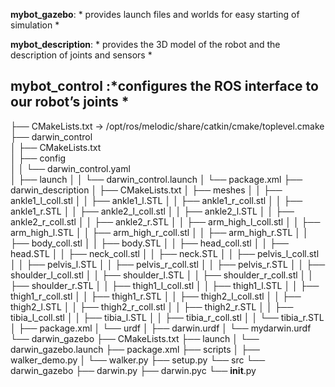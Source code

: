 **mybot_gazebo**: * provides launch files and worlds for easy starting of simulation *

**mybot_description**: * provides the 3D model of the robot and the description of joints and sensors *

**mybot_control** :*configures the ROS interface to our robot’s joints *
---
├── CMakeLists.txt -> /opt/ros/melodic/share/catkin/cmake/toplevel.cmake  
├── darwin_control  
│   ├── CMakeLists.txt  
│   ├── config  
│   │   └── darwin_control.yaml  
│   ├── launch
│   │   └── darwin_control.launch
│   └── package.xml
├── darwin_description
│   ├── CMakeLists.txt
│   ├── meshes
│   │   ├── ankle1_l_coll.stl
│   │   ├── ankle1_l.STL
│   │   ├── ankle1_r_coll.stl
│   │   ├── ankle1_r.STL
│   │   ├── ankle2_l_coll.stl
│   │   ├── ankle2_l.STL
│   │   ├── ankle2_r_coll.stl
│   │   ├── ankle2_r.STL
│   │   ├── arm_high_l_coll.stl
│   │   ├── arm_high_l.STL
│   │   ├── arm_high_r_coll.stl
│   │   ├── arm_high_r.STL
│   │   ├── body_coll.stl
│   │   ├── body.STL
│   │   ├── head_coll.stl
│   │   ├── head.STL
│   │   ├── neck_coll.stl
│   │   ├── neck.STL
│   │   ├── pelvis_l_coll.stl
│   │   ├── pelvis_l.STL
│   │   ├── pelvis_r_coll.stl
│   │   ├── pelvis_r.STL
│   │   ├── shoulder_l_coll.stl
│   │   ├── shoulder_l.STL
│   │   ├── shoulder_r_coll.stl
│   │   ├── shoulder_r.STL
│   │   ├── thigh1_l_coll.stl
│   │   ├── thigh1_l.STL
│   │   ├── thigh1_r_coll.stl
│   │   ├── thigh1_r.STL
│   │   ├── thigh2_l_coll.stl
│   │   ├── thigh2_l.STL
│   │   ├── thigh2_r_coll.stl
│   │   ├── thigh2_r.STL
│   │   ├── tibia_l_coll.stl
│   │   ├── tibia_l.STL
│   │   ├── tibia_r_coll.stl
│   │   └── tibia_r.STL
│   ├── package.xml
│   └── urdf
│       ├── darwin.urdf
│       └── mydarwin.urdf
└── darwin_gazebo
    ├── CMakeLists.txt
    ├── launch
    │   └── darwin_gazebo.launch
    ├── package.xml
    ├── scripts
    │   ├── walker_demo.py
    │   └── walker.py
    ├── setup.py
    └── src
        └── darwin_gazebo
            ├── darwin.py
            ├── darwin.pyc
            └── __init__.py
            
